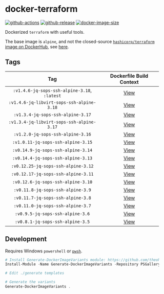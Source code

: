 # docker-terraform

[![github-actions](https://github.com/theohbrothers/docker-terraform/workflows/ci-master-pr/badge.svg)](https://github.com/theohbrothers/docker-terraform/actions)
[![github-release](https://img.shields.io/github/v/release/theohbrothers/docker-terraform?style=flat-square)](https://github.com/theohbrothers/docker-terraform/releases/)
[![docker-image-size](https://img.shields.io/docker/image-size/theohbrothers/docker-terraform/latest)](https://hub.docker.com/r/theohbrothers/docker-terraform)

Dockerized `terraform` with useful tools.

The base image is `alpine`, and not the closed-source [`hashicorp/terraform` image on DockerHub](https://hub.docker.com/r/hashicorp/terraform), see [here](https://github.com/hashicorp/terraform/blob/v1.0.0/Dockerfile).

## Tags

| Tag | Dockerfile Build Context |
|:-------:|:---------:|
| `:v1.4.6-jq-sops-ssh-alpine-3.18`, `:latest` | [View](variants/v1.4.6-jq-sops-ssh-alpine-3.18) |
| `:v1.4.6-jq-libvirt-sops-ssh-alpine-3.18` | [View](variants/v1.4.6-jq-libvirt-sops-ssh-alpine-3.18) |
| `:v1.3.4-jq-sops-ssh-alpine-3.17` | [View](variants/v1.3.4-jq-sops-ssh-alpine-3.17) |
| `:v1.3.4-jq-libvirt-sops-ssh-alpine-3.17` | [View](variants/v1.3.4-jq-libvirt-sops-ssh-alpine-3.17) |
| `:v1.2.0-jq-sops-ssh-alpine-3.16` | [View](variants/v1.2.0-jq-sops-ssh-alpine-3.16) |
| `:v1.0.11-jq-sops-ssh-alpine-3.15` | [View](variants/v1.0.11-jq-sops-ssh-alpine-3.15) |
| `:v0.14.9-jq-sops-ssh-alpine-3.14` | [View](variants/v0.14.9-jq-sops-ssh-alpine-3.14) |
| `:v0.14.4-jq-sops-ssh-alpine-3.13` | [View](variants/v0.14.4-jq-sops-ssh-alpine-3.13) |
| `:v0.12.25-jq-sops-ssh-alpine-3.12` | [View](variants/v0.12.25-jq-sops-ssh-alpine-3.12) |
| `:v0.12.17-jq-sops-ssh-alpine-3.11` | [View](variants/v0.12.17-jq-sops-ssh-alpine-3.11) |
| `:v0.12.6-jq-sops-ssh-alpine-3.10` | [View](variants/v0.12.6-jq-sops-ssh-alpine-3.10) |
| `:v0.11.8-jq-sops-ssh-alpine-3.9` | [View](variants/v0.11.8-jq-sops-ssh-alpine-3.9) |
| `:v0.11.7-jq-sops-ssh-alpine-3.8` | [View](variants/v0.11.7-jq-sops-ssh-alpine-3.8) |
| `:v0.11.0-jq-sops-ssh-alpine-3.7` | [View](variants/v0.11.0-jq-sops-ssh-alpine-3.7) |
| `:v0.9.5-jq-sops-ssh-alpine-3.6` | [View](variants/v0.9.5-jq-sops-ssh-alpine-3.6) |
| `:v0.8.1-jq-sops-ssh-alpine-3.5` | [View](variants/v0.8.1-jq-sops-ssh-alpine-3.5) |

## Development

Requires Windows `powershell` or [`pwsh`](https://github.com/PowerShell/PowerShell).

```powershell
# Install Generate-DockerImageVariants module: https://github.com/theohbrothers/Generate-DockerImageVariants
Install-Module -Name Generate-DockerImageVariants -Repository PSGallery -Scope CurrentUser -Force -Verbose

# Edit ./generate templates

# Generate the variants
Generate-DockerImageVariants .
```
